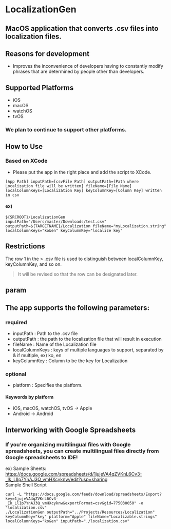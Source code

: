 # LocalizationGen
## MacOS application that converts .csv files into localization files.

## Reasons for development
- Improves the inconvenience of developers having to constantly modify phrases that are determined by people other than developers.

## Supported Platforms
- iOS
- macOS
- watchOS
- tvOS

### We plan to continue to support other platforms.

## How to Use
### Based on XCode
- Please put the app in the right place and add the script to XCode.

```
[App Path] inputPath=[csvFile Path] outputPath=[Path where Localization file will be written] fileName=[File Name] localColumnKeys=[Localization Key] keyColumnKey=[Column Key] written in csv
```

#### ex)
```
${SRCROOT}/LocalizationGen inputPath="/Users/master/Downloads/test.csv" outputPath=${TARGETNAME}/Localization fileName="myLocalization.string" localColumnKeys="ko&en" keyColumnKey="localize key"
```

## Restrictions
The row 1 in the > .csv file is used to distinguish between localColumnKey, keyColumnKey, and so on.
> It will be revised so that the row can be designated later.

## param
## The app supports the following parameters:
### required
- inputPath : Path to the .csv file
- outputPath : the path to the localization file that will result in execution
- fileName : Name of the Localization file
- localColumnKeys : keys of multiple languages to support, separated by & if multiple, ex) ko, en
- keyColumnKey : Column to be the key for Localization
### optional
- platform : Specifies the platform.
#### Keywords by platform
- iOS, macOS, watchOS, tvOS -> Apple
- Android -> Android

## Interworking with Google Spreadsheets
### If you're organizing multilingual files with Google spreadsheets, you can create multilingual files directly from Google spreadsheets to IDE!
ex)
Sample Sheets: https://docs.google.com/spreadsheets/d/1jujeVA4qZVKnL6Cv3-_Ik_LlIp7YnAJ3Q_vmHXcyknw/edit?usp=sharing  
Sample Shell Script
```shell
curl -L "https://docs.google.com/feeds/download/spreadsheets/Export?key=1jujeVA4qZVKnL6Cv3-_Ik_LlIp7YnAJ3Q_vmHXcyknw&exportFormat=csv&gid=775030050" -o "localization.csv"
./LocalizationGen outputPath="../Projects/Resources/Localization" keyColumnKey="key" platform="Apple" fileName="Localizable.strings" localColumnKeys="ko&en" inputPath="./localization.csv"
```
